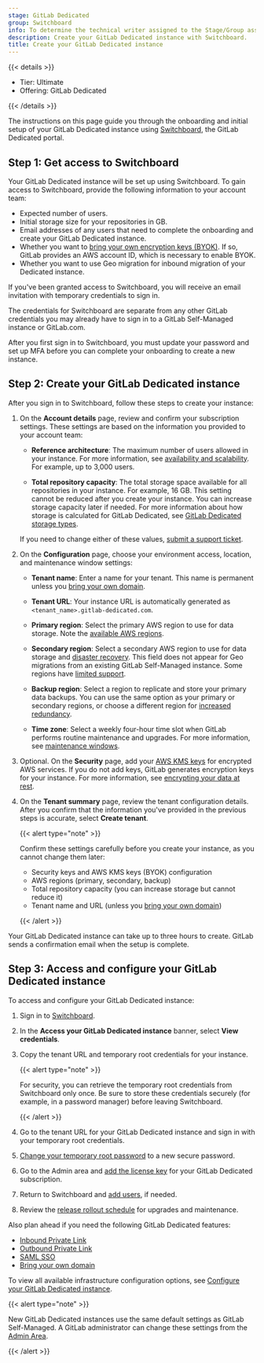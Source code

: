 ```yaml
---
stage: GitLab Dedicated
group: Switchboard
info: To determine the technical writer assigned to the Stage/Group associated with this page, see https://handbook.gitlab.com/handbook/product/ux/technical-writing/#assignments
description: Create your GitLab Dedicated instance with Switchboard.
title: Create your GitLab Dedicated instance
---
```


{{< details >}}

- Tier: Ultimate
- Offering: GitLab Dedicated

{{< /details >}}

The instructions on this page guide you through the onboarding and initial setup of your GitLab Dedicated instance using [Switchboard](https://about.gitlab.com/direction/saas-platforms/switchboard/), the GitLab Dedicated portal.

## Step 1: Get access to Switchboard

Your GitLab Dedicated instance will be set up using Switchboard. To gain access to Switchboard,
provide the following information to your account team:

- Expected number of users.
- Initial storage size for your repositories in GB.
- Email addresses of any users that need to complete the onboarding and create your GitLab Dedicated instance.
- Whether you want to [bring your own encryption keys (BYOK)](../encryption.md#bring-your-own-key-byok). If so, GitLab provides an AWS account ID, which is necessary to enable BYOK.
- Whether you want to use Geo migration for inbound migration of your Dedicated instance.

If you've been granted access to Switchboard, you will receive an email invitation with temporary
credentials to sign in.

The credentials for Switchboard are separate from any other GitLab credentials you may already have
to sign in to a GitLab Self-Managed instance or GitLab.com.

After you first sign in to Switchboard, you must update your password and set up MFA before you can
complete your onboarding to create a new instance.

## Step 2: Create your GitLab Dedicated instance

After you sign in to Switchboard, follow these steps to create your instance:

1. On the **Account details** page, review and confirm your subscription settings. These settings are based on the information you provided to your account team:

   - **Reference architecture**: The maximum number of users allowed in your instance. For more information, see [availability and scalability](../../../subscriptions/gitlab_dedicated/data_residency_and_high_availability.md#availability-and-scalability). For example, up to 3,000 users.

   - **Total repository capacity**: The total storage space available for all repositories in your instance. For example, 16 GB. This setting cannot be reduced after you create your instance. You can increase storage capacity later if needed. For more information about how storage is calculated for GitLab Dedicated, see [GitLab Dedicated storage types](storage_types.md).

   If you need to change either of these values, [submit a support ticket](https://support.gitlab.com/hc/en-us/requests/new?ticket_form_id=4414917877650).

1. On the **Configuration** page, choose your environment access, location, and maintenance window settings:

   - **Tenant name**: Enter a name for your tenant. This name is permanent unless you [bring your own domain](../configure_instance/network_security.md#bring-your-own-domain-byod).

   - **Tenant URL**: Your instance URL is automatically generated as `<tenant_name>.gitlab-dedicated.com`.

   - **Primary region**: Select the primary AWS region to use for data storage. Note the
     [available AWS regions](../../../subscriptions/gitlab_dedicated/data_residency_and_high_availability.md#available-aws-regions).

   - **Secondary region**: Select a secondary AWS region to use for data storage and [disaster recovery](../../../subscriptions/gitlab_dedicated/data_residency_and_high_availability.md#disaster-recovery). This field does not appear for Geo migrations from an existing GitLab Self-Managed instance. Some regions have [limited support](../../../subscriptions/gitlab_dedicated/data_residency_and_high_availability.md#secondary-regions-with-limited-support).

   - **Backup region**: Select a region to replicate and store your primary data backups.
     You can use the same option as your primary or secondary regions, or choose a different region for [increased redundancy](../../../subscriptions/gitlab_dedicated/data_residency_and_high_availability.md#disaster-recovery).

   - **Time zone**: Select a weekly four-hour time slot when GitLab performs routine
     maintenance and upgrades. For more information, see [maintenance windows](../maintenance.md#maintenance-windows).

1. Optional. On the **Security** page, add your [AWS KMS keys](https://docs.aws.amazon.com/kms/latest/developerguide/overview.html) for encrypted AWS services. If you do not add keys, GitLab generates encryption keys for your instance. For more information, see [encrypting your data at rest](../encryption.md#encrypted-data-at-rest).

1. On the **Tenant summary** page, review the tenant configuration details. After you confirm that the information you've provided in the previous steps is accurate, select  **Create tenant**.

   {{< alert type="note" >}}

   Confirm these settings carefully before you create your instance,
   as you cannot change them later:

   - Security keys and AWS KMS keys (BYOK) configuration
   - AWS regions (primary, secondary, backup)
   - Total repository capacity (you can increase storage but cannot reduce it)
   - Tenant name and URL (unless you [bring your own domain](../configure_instance/network_security.md#bring-your-own-domain-byod))

   {{< /alert >}}

Your GitLab Dedicated instance can take up to three hours to create. GitLab sends a confirmation email when the setup is complete.

## Step 3: Access and configure your GitLab Dedicated instance

To access and configure your GitLab Dedicated instance:

1. Sign in to [Switchboard](https://console.gitlab-dedicated.com/).
1. In the **Access your GitLab Dedicated instance** banner, select **View credentials**.
1. Copy the tenant URL and temporary root credentials for your instance.

   {{< alert type="note" >}}

   For security, you can retrieve the temporary root credentials from Switchboard only once. Be sure to store these credentials securely (for example, in a password manager) before leaving Switchboard.

   {{< /alert >}}

1. Go to the tenant URL for your GitLab Dedicated instance and sign in with your temporary root credentials.
1. [Change your temporary root password](../../../user/profile/user_passwords.md#change-your-password) to a new secure password.
1. Go to the Admin area and [add the license key](../../license_file.md#add-license-in-the-admin-area) for your GitLab Dedicated subscription.
1. Return to Switchboard and [add users](../configure_instance/users_notifications.md#add-switchboard-users), if needed.
1. Review the [release rollout schedule](../maintenance.md#release-rollout-schedule) for upgrades and maintenance.

Also plan ahead if you need the following GitLab Dedicated features:

- [Inbound Private Link](../configure_instance/network_security.md#inbound-private-link)
- [Outbound Private Link](../configure_instance/network_security.md#outbound-private-link)
- [SAML SSO](../configure_instance/saml.md)
- [Bring your own domain](../configure_instance/network_security.md#bring-your-own-domain-byod)

To view all available infrastructure configuration options, see [Configure your GitLab Dedicated instance](../configure_instance/_index.md).

{{< alert type="note" >}}

New GitLab Dedicated instances use the same default settings as GitLab Self-Managed. A GitLab administrator can change these settings from the [Admin Area](../../admin_area.md).

{{< /alert >}}
